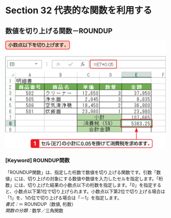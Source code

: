 # Section 32 代表的な関数を利用する

## 数値を切り上げる関数－ROUNDUP

![](001.png)

### [Keyword] ROUNDUP関数
「ROUNDUP関数」は、指定した桁数で数値を切り上げる関数です。引数「数値」には、切り上げの対象にする数値や数値を入力したセルを指定します。「桁数」には、切り上げた結果の小数点以下の桁数を指定します。「0」を指定すると、小数点以下第1位で切り上げられます。小数点以下第2位で切り上げる場合は「1」を、1の位で切り上げる場合は「－1」を指定します。  
<em>書式：</em>＝ ROUNDUP（数値, 桁数）  
<em>関数の分類：</em>数学／三角関数
